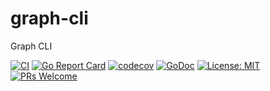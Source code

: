 # graph-cli
Graph CLI

[![CI](https://github.com/devnw/graph-cli-cli/workflows/CI/badge.svg)](https://github.com/devnw/graph-cli/actions)
[![Go Report Card](https://goreportcard.com/badge/github.com/devnw/graph-cli-cli)](https://goreportcard.com/report/github.com/devnw/graph-cli)
[![codecov](https://codecov.io/gh/devnw/graph-cli/branch/master/graph-cli/badge.svg)](https://codecov.io/gh/devnw/graph-cli)
[![GoDoc](https://godoc.org/github.com/devnw/graph-cli?status.svg)](https://pkg.go.dev/github.com/devnw/graph-cli)
[![License: MIT](https://img.shields.io/badge/License-MIT-yellow.svg)](https://opensource.org/licenses/MIT)
[![PRs Welcome](https://img.shields.io/badge/PRs-welcome-brightgreen.svg)](http://makeapullrequest.com)
